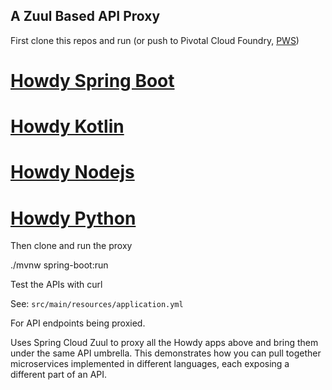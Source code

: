 ## A Zuul Based API Proxy

First clone this repos and run (or push to Pivotal Cloud Foundry, [PWS](https://run.pivotal.io/))

# [Howdy Spring Boot](https://github.com/corbtastik/howdy-boot)
# [Howdy Kotlin](https://github.com/corbtastik/howdy-kotlin)
# [Howdy Nodejs](https://github.com/corbtastik/howdy-nodejs)
# [Howdy Python](https://github.com/corbtastik/howdy-python)

Then clone and run the proxy

./mvnw spring-boot:run

Test the APIs with curl

See:
``src/main/resources/application.yml``

For API endpoints being proxied.

Uses Spring Cloud Zuul to proxy all the Howdy apps above and bring them under the same API umbrella. This demonstrates how you can pull together microservices implemented in different languages, each exposing a different part of an API.
